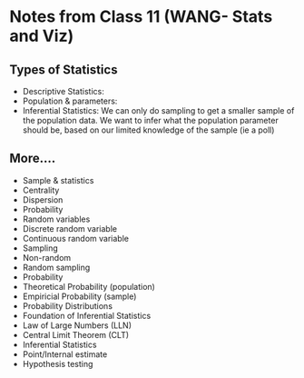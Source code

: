 # Notes from Class 11 (WANG- Stats and Viz)
 
## Types of Statistics
- Descriptive Statistics: 
- Population & parameters: 
- Inferential Statistics: We can only do sampling to get a smaller sample of the population data. We want to infer what the population parameter should be, based on our limited knowledge of the sample (ie a poll)

## More....
- Sample & statistics
- Centrality
- Dispersion
- Probability
- Random variables
- Discrete random variable
- Continuous random variable
- Sampling
- Non-random
- Random sampling
- Probability
- Theoretical Probability (population)
- Empiricial Probability (sample)
- Probability Distributions
- Foundation of Inferential Statistics
- Law of Large Numbers (LLN)
- Central Limit Theorem (CLT)
- Inferential Statistics
- Point/Internal estimate
- Hypothesis testing
